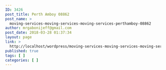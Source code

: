 ```yaml
---
ID: 3426
post_title: Perth Amboy 08862
post_name: >
  moving-services-moving-services-moving-services-perthamboy-08862
author: mrgabonijeff@gmail.com
post_date: 2018-03-28 01:37:34
layout: page
link: >
  http://localhost/wordpress/moving-services-moving-services-moving-services-perthamboy-08862/
published: true
tags: [ ]
categories: [ ]
---
```

